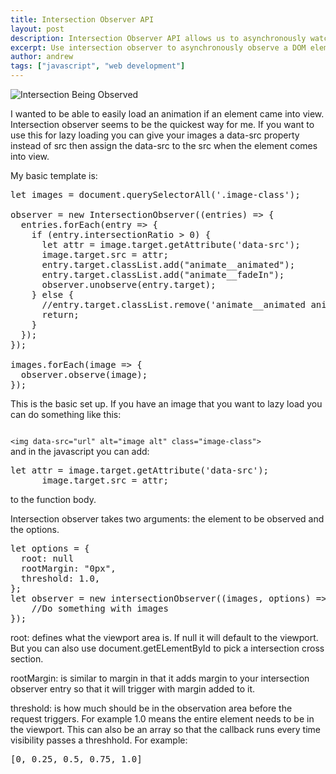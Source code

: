```yaml
---
title: Intersection Observer API
layout: post
description: Intersection Observer API allows us to asynchronously watch a DOM element and make changes to it base on its intersection with the viewport.
excerpt: Use intersection observer to asynchronously observe a DOM element and trigger events based on if it is within the viewport.
author: andrew
tags: ["javascript", "web development"]
---
```


<img data-src="/assets/images/posts/intersection-observer.jpg" alt="Intersection Being Observed" title="Intersection Being Observed" class="img-responsive">

I wanted to be able to easily load an animation if an element came into view. Intersection observer seems to be the quickest way for me. If you want to use this for lazy loading you can give your images a data-src property instead of src then assign the data-src to the src when the element comes into view.

My basic template is:

<pre>
let images = document.querySelectorAll('.image-class');

observer = new IntersectionObserver((entries) => {
  entries.forEach(entry => {
    if (entry.intersectionRatio > 0) {
      let attr = image.target.getAttribute('data-src');
      image.target.src = attr;
      entry.target.classList.add("animate__animated");
      entry.target.classList.add("animate__fadeIn");
      observer.unobserve(entry.target);
    } else {
      //entry.target.classList.remove('animate__animated animate__bounce');
      return;
    }
  });
});

images.forEach(image => {
  observer.observe(image);
});
</pre>

This is the basic set up. If you have an image that you want to lazy load you can do something like this:

<code>
&lt;img data-src="url" alt="image alt" class="image-class"&gt;
</code>
and in the javascript you can add:

<pre>
let attr = image.target.getAttribute('data-src');
      image.target.src = attr;
</pre>

to the function body.

Intersection observer takes two arguments: the element to be observed and the options.

<pre>
let options = {
  root: null
  rootMargin: "0px",
  threshold: 1.0,
};
let observer = new intersectionObserver((images, options) => {
    //Do something with images
});
</pre>

root: defines what the viewport area is. If null it will default to the viewport. But you can also use document.getELementById to pick a intersection cross section.

rootMargin: is similar to margin in that it adds margin to your intersection observer entry so that it will trigger with margin added to it.

threshold: is how much should be in the observation area before the request triggers. For example 1.0 means the entire element needs to be in the viewport. This can also be an array so that the callback runs every time visibility passes a threshhold. For example:

<pre>[0, 0.25, 0.5, 0.75, 1.0]</pre>
